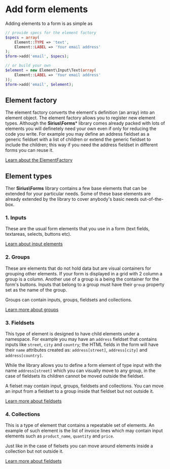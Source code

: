 # Add form elements

Adding elements to a form is as simple as

```php
// provide specs for the element factory
$specs = array(
	Element::TYPE => 'text',
	Element::LABEL => 'Your email address'
);
$form->add('email', $specs);

// or build your own
$element = new Element\Input\Text(array(
	Element::LABEL => 'Your email address'
));
$form->add('email', $element);

```

## Element factory

The element factory converts the element's definition (an array) into an element object. The element factory allows you to register new element types. Although the **Sirius\Forms*** library comes already packed with lots of elements you will definetely need your own even if only for reducing the code you write. For example you may define an address fieldset as a generic fieldset with a list of children or extend the generic fieldset to include the children; this way if you need the address fieldset in different forms you can reuse it.

[Learn about the ElementFactory](250_-_ElementFactory.md)

## Element types

Ther **Sirius\Forms** library contains a few base elements that can be extended for your particular needs. Some of these base elements are already extended by the library to cover anybody's basic needs out-of-the-box.

### 1. Inputs

These are the usual form elements that you use in a form (text fields, textareas, selects, buttons etc). 

[Learn about input elements](201_Input_fields.md)

### 2. Groups

These are elements that do not hold data but are visual containers for grouping other elements. If your form is displayed in a grid with 2 column a group is a column. Another use of a group is a being the container for the form's buttons.
Inputs that belong to a group must have their `group` property set as the name of the group. 

Groups can contain inputs, groups, fieldsets and collections. 

[Learn more about groups](202_-_Groups.md)

### 3. Fieldsets

This type of element is designed to have child elements under a namespace. For example you may have an `address` fieldset that contains inputs like `street`, `city` and `country`; the HTML fields in the form will have their `name` attributes created as: `address[street]`, `address[city]` and `address[country]`.

While the library allows you to define a form element of type input with the name `address[street]` which you can visually move to any group, in the case of fieldsets its children cannot be moved outside the fieldset. 

A fielset may contain input, groups, fieldsets and collections. You can move an input from a fieldset to a group inside that fieldset but not outside it.

[Learn more about fieldsets](203_Fieldsets.md)

### 4. Collections

This is a type of element that contains a repeatable set of elements. An example of such element is the list of invoice lines which may contain input elements such as `product_name`, `quantity` and `price`.

Just like in the case of fielsets you can move around elements inside a collection but not outside it.

[Learn more about fieldsets](204_Collections.md)

